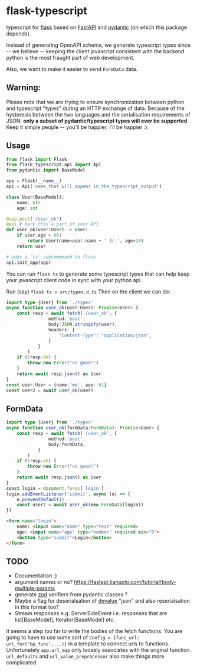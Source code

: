 # flask-typescript

typescript for [flask](https://flask.palletsprojects.com/)
based on [FastAPI](https://fastapi.tiangolo.com) and
[pydantic](https://docs.pydantic.dev/) (on which this package depends).

Instead of generating OpenAPI schema, we generate typescript types since
-- we believe --
keeping the client javascript consistent with the backend python is the most
fraught part of web development.

Also, we want to make it easier to send `FormData`
data.

## Warning:

Please note that we are trying to ensure synchronization between python and
typescript "types" during an HTTP exchange of data. Because of the hysteresis
between the two languages and the serialisation requirements of JSON:
**only a subset of pydantic/typescript types will ever be supported**.
Keep it simple people -- you'll be happier, I'll be happier :).

## Usage

```python
from flask import Flask
from flask_typescript.api import Api
from pydantic import BaseModel

app = Flask(__name__)
api = Api('name_that_will_appear_in_the_typescript_output')

class User(BaseModel):
    name: str
    age: int

@app.post('/user_ok')
@api # mark this a part of your API
def user_ok(user:User) -> User:
    if user.age > 60:
        return User(name=user.name + ' Jr.', age=20)
    return user

# adds a `ts` subcommmand to flask
api.init_app(app)
```
You can run `flask ts` to generate some typescript types that can help keep your
javascript client code in sync with your python api.

Run  (say) `flask ts > src/types.d.ts`
Then on the client we can do:

```typescript
import type {User} from './types'
async function user_ok(user:User): Promise<User> {
    const resp = await fetch('/user_ok', {
                method:'post',
                body:JSON.stringify(user),
                headers: {
                    "Content-Type": "application/json",
                }
            }
        )
    if (!resp.ok) {
        throw new Error("no good!")
    }
    return await resp.json() as User
}
const user:User = {name:'me', age: 61}
const user2 = await user_ok(user)
```



## FormData

```typescript
import type {User} from './types'
async function user_ok(formData:FormData): Promise<User> {
    const resp = await fetch('/user_ok', {
                method:'post',
                body:formData,
            }
        )
    if (!resp.ok) {
        throw new Error("no good!")
    }
    return await resp.json() as User
}
const login = document.forms['login']
login.addEventListener('submit', async (e) => {
    e.preventDefault()
    const user2 = await user_ok(new FormData(login))
})
```

```html
<form name="login">
    name: <input name="name" type="text" required>
    age: <input name="age" type="number" required min="0">
    <button type="submit">Login</button>
</form>
```


## TODO

* Documentation :)
* argument names or no? https://fastapi.tiangolo.com/tutorial/body-multiple-params
* generate [zod](https://zod.dev/) verifiers from pydantic classes ?
* Maybe a flag for deserialsation of [devalue](https://github.com/Rich-Harris/devalue) "json"
  and also reserialsation in this format too?
* Stream responses e.g. ServerSideEvent i.e. responses that are list[BaseModel], Iterator[BaseModel] etc.


It seems a step too far to write the bodies of the fetch functions. You are
going to have to use some sort of `Config = {func_url: url_for('bp.func',...)}` in
a template to connect urls to functions. Unfortunately `app.url_map` only loosely
associates with the original function. `url_defaults` and `url_value_preprocessor` also make things more complicated.
